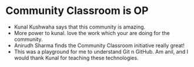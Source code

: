 # Community Classroom is OP

- Kunal Kushwaha says that this community is amazing.
- More power to kunal. love the work which your are doing for the community.
- Anirudh Sharma finds the Community Classroom initiative really great!
- This was a playground for me to understand Git n GitHub. Am anil, and I would thank Kunal for teaching these technologies. 
